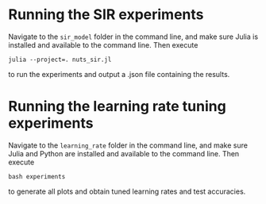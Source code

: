 # Running the SIR experiments

Navigate to the `sir_model` folder in the command line, and make sure Julia is installed and available to the command line. Then execute
```
julia --project=. nuts_sir.jl
```
to run the experiments and output a .json file containing the results.

# Running the learning rate tuning experiments

Navigate to the `learning_rate` folder in the command line, and make sure Julia and Python are installed and available to the command line. Then execute
```
bash experiments
```
to generate all plots and obtain tuned learning rates and test accuracies.
